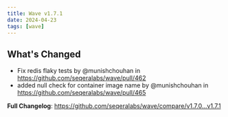 ```yaml
---
title: Wave v1.7.1
date: 2024-04-23
tags: [wave]
---
```


## What's Changed
* Fix redis flaky tests by @munishchouhan in https://github.com/seqeralabs/wave/pull/462
* added null check for container image name by @munishchouhan in https://github.com/seqeralabs/wave/pull/465


**Full Changelog**: https://github.com/seqeralabs/wave/compare/v1.7.0...v1.7.1

